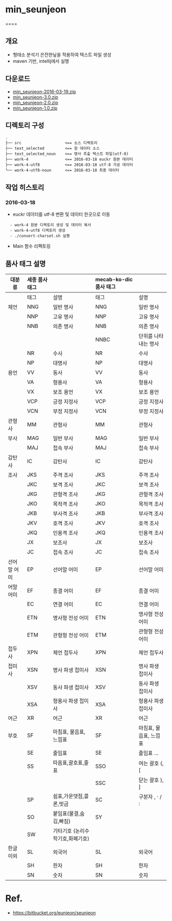 # min_seunjeon
====

## 개요

- 형태소 분석기 은전한닢을 적용하여 텍스트 파일 생성
- maven 기반, intellij에서 실행

## 다운로드

- [min_seunjeon-2016-03-19.zip](https://github.com/heshed/min_seunjeon/archive/2016-03-19.zip)
- [min_seunjeon-3.0.zip](https://github.com/heshed/min_seunjeon/archive/v3.0.zip)
- [min_seunjeon-2.0.zip](https://github.com/heshed/min_seunjeon/archive/v2.0.zip)
- [min_seunjeon-1.0.zip](https://github.com/heshed/min_seunjeon/archive/v1.0.zip)


## 디렉토리 구성

```
.
├── src                   <== 소스 디렉토리
├── text_selected         <== 원 데이터 소스
├── text_selected_noun    <== 명사 추출 텍스트 파일(utf-8)
├── work-4                <== 2016-03-18 euckr 원본 데이터
├── work-4-utf8           <== 2016-03-18 utf-8 가공 데이터
└── work-4-utf8-noun      <== 2016-03-18 최종 데이터
```

## 작업 히스토리

### 2016-03-18

 - euckr 데이터를 utf-8 변환 및 데이터 한곳으로 이동
 
```
  - work-4 원본 디렉토리 생성 및 데이터 복사
  - work-4-utf8 디렉토리 생성
  - ./convert-charset.sh 실행
```

 - Main 함수 리펙토링

## 품사 태그 설명

| 대분류 | 세종 품사 태그 |  | mecab-ko-dic 품사 태그 |  |
|----|:---|:---|:---|:---|
|  | 태그 | 설명 | 태그 | 설명 |
| 체언 | NNG | 일반 명사 | NNG | 일반 명사 |
|  | NNP | 고유 명사 | NNP | 고유 명사 |
|  | NNB | 의존 명사 | NNB | 의존 명사 |
|  |  |  | NNBC | 단위를 나타내는 명사 |
|  | NR | 수사 | NR | 수사 |
|  | NP | 대명사 | NP | 대명사 |
| 용언 | VV | 동사 | VV | 동사 |
|  | VA | 형용사 | VA | 형용사 |
|  | VX | 보조 용언 | VX | 보조 용언 |
|  | VCP | 긍정 지정사 | VCP | 긍정 지정사 |
|  | VCN | 부정 지정사 | VCN | 부정 지정사 |
| 관형사 | MM | 관형사 | MM | 관형사 |
| 부사 | MAG | 일반 부사 | MAG | 일반 부사 |
|  | MAJ | 접속 부사 | MAJ | 접속 부사 |
| 감탄사 | IC | 감탄사 | IC | 감탄사 |
| 조사 | JKS | 주격 조사 | JKS | 주격 조사 |
|  | JKC | 보격 조사 | JKC | 보격 조사 |
|  | JKG | 관형격 조사 | JKG | 관형격 조사 |
|  | JKO | 목적격 조사 | JKO | 목적격 조사 |
|  | JKB | 부사격 조사 | JKB | 부사격 조사 |
|  | JKV | 호격 조사 | JKV | 호격 조사 |
|  | JKQ | 인용격 조사 | JKQ | 인용격 조사 |
|  | JX | 보조사 | JX | 보조사 |
|  | JC | 접속 조사 | JC | 접속 조사 |
| 선어말 어미 | EP | 선어말 어미 | EP | 선어말 어미 |
| 어말 어미 | EF | 종결 어미 | EF | 종결 어미 |
|  | EC | 연결 어미 | EC | 연결 어미 |
|  | ETN | 명사형 전성 어미 | ETN | 명사형 전성 어미 |
|  | ETM | 관형형 전성 어미  | ETM | 관형형 전성 어미  |
| 접두사 | XPN | 체언 접두사 | XPN | 체언 접두사 |
| 접미사 | XSN | 명사 파생 접미사 | XSN | 명사 파생 접미사 |
|  | XSV | 동사 파생 접미사 | XSV | 동사 파생 접미사 |
|  | XSA | 형용사 파생 접미사 | XSA | 형용사 파생 접미사 |
| 어근 | XR | 어근 | XR | 어근 |
| 부호 | SF | 마침표, 물음표, 느낌표 | SF | 마침표, 물음표, 느낌표 |
|  | SE | 줄임표 | SE | 줄임표 … |
|  | SS | 따옴표,괄호표,줄표 | SSO | 여는 괄호 (, \[ |
|  |  |  | SSC | 닫는 괄호 ), \] |
|  | SP | 쉼표,가운뎃점,콜론,빗금 | SC | 구분자 , · / : |
|  | SO | 붙임표(물결,숨김,빠짐) | SY |  |
|  | SW | 기타기호 (논리수학기호,화폐기호) |  |  |
| 한글 이외 | SL | 외국어 | SL | 외국어 |
|  | SH | 한자 | SH | 한자 |
|  | SN | 숫자 | SN | 숫자 |


# Ref.

- https://bitbucket.org/eunjeon/seunjeon
